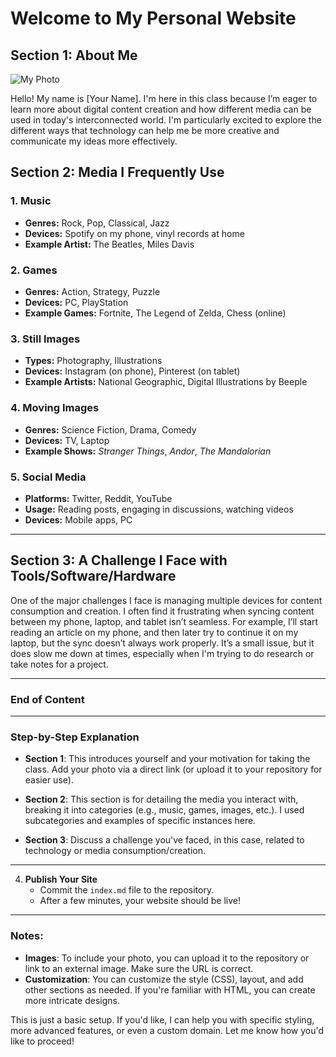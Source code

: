 # Welcome to My Personal Website

## Section 1: About Me

![My Photo](https://github.com/user-attachments/assets/3f6fa15b-42e5-40f0-b393-9d55e23c4195)


Hello! My name is [Your Name]. I'm here in this class because I’m eager to learn more about digital content creation and how different media can be used in today's interconnected world. I'm particularly excited to explore the different ways that technology can help me be more creative and communicate my ideas more effectively.

## Section 2: Media I Frequently Use

### 1. **Music**
   - **Genres:** Rock, Pop, Classical, Jazz
   - **Devices:** Spotify on my phone, vinyl records at home
   - **Example Artist:** The Beatles, Miles Davis

### 2. **Games**
   - **Genres:** Action, Strategy, Puzzle
   - **Devices:** PC, PlayStation
   - **Example Games:** Fortnite, The Legend of Zelda, Chess (online)

### 3. **Still Images**
   - **Types:** Photography, Illustrations
   - **Devices:** Instagram (on phone), Pinterest (on tablet)
   - **Example Artists:** National Geographic, Digital Illustrations by Beeple

### 4. **Moving Images**
   - **Genres:** Science Fiction, Drama, Comedy
   - **Devices:** TV, Laptop
   - **Example Shows:** *Stranger Things*, *Andor*, *The Mandalorian*

### 5. **Social Media**
   - **Platforms:** Twitter, Reddit, YouTube
   - **Usage:** Reading posts, engaging in discussions, watching videos
   - **Devices:** Mobile apps, PC

---

## Section 3: A Challenge I Face with Tools/Software/Hardware

One of the major challenges I face is managing multiple devices for content consumption and creation. I often find it frustrating when syncing content between my phone, laptop, and tablet isn’t seamless. For example, I’ll start reading an article on my phone, and then later try to continue it on my laptop, but the sync doesn’t always work properly. It’s a small issue, but it does slow me down at times, especially when I'm trying to do research or take notes for a project.

---

### End of Content

---

### Step-by-Step Explanation

- **Section 1**: This introduces yourself and your motivation for taking the class. Add your photo via a direct link (or upload it to your repository for easier use).
  
- **Section 2**: This section is for detailing the media you interact with, breaking it into categories (e.g., music, games, images, etc.). I used subcategories and examples of specific instances here.
  
- **Section 3**: Discuss a challenge you've faced, in this case, related to technology or media consumption/creation.

---

4. **Publish Your Site**
    - Commit the `index.md` file to the repository.
    - After a few minutes, your website should be live!

---

### Notes:
- **Images**: To include your photo, you can upload it to the repository or link to an external image. Make sure the URL is correct.
- **Customization**: You can customize the style (CSS), layout, and add other sections as needed. If you're familiar with HTML, you can create more intricate designs.

This is just a basic setup. If you'd like, I can help you with specific styling, more advanced features, or even a custom domain. Let me know how you'd like to proceed!
